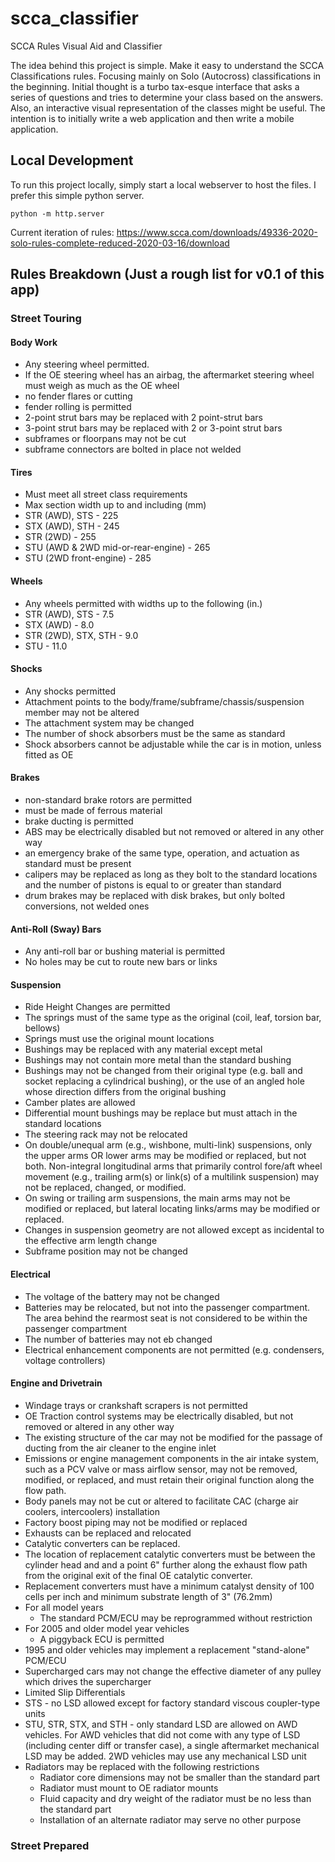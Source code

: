 # scca_classifier
SCCA Rules Visual Aid and Classifier

The idea behind this project is simple. Make it easy to understand the SCCA Classifications rules. Focusing mainly on Solo (Autocross) classifications in the beginning. Initial thought is a turbo tax-esque interface that asks a series of questions and tries to determine your class based on the answers. Also, an interactive visual representation of the classes might be useful. The intention is to initially write a web application and then write a mobile application.

## Local Development
To run this project locally, simply start a local webserver to host the files.
I prefer this simple python server.
```
python -m http.server
```

Current iteration of rules: https://www.scca.com/downloads/49336-2020-solo-rules-complete-reduced-2020-03-16/download

## Rules Breakdown (Just a rough list for v0.1 of this app)

### Street Touring
#### Body Work
* Any steering wheel permitted.
* If the OE steering wheel has an airbag, the aftermarket steering wheel must weigh as much as the OE wheel
* no fender flares or cutting
* fender rolling is permitted
* 2-point strut bars may be replaced with 2 point-strut bars
* 3-point strut bars may be replaced with 2 or 3-point strut bars
* subframes or floorpans may not be cut
* subframe connectors are bolted in place not welded

#### Tires
* Must meet all street class requirements
* Max section width up to and including (mm)
* STR (AWD), STS - 225
* STX (AWD), STH - 245
* STR (2WD) - 255
* STU (AWD & 2WD mid-or-rear-engine) - 265
* STU (2WD front-engine) - 285

#### Wheels
* Any wheels permitted with widths up to the following (in.)
* STR (AWD), STS - 7.5
* STX (AWD) - 8.0
* STR (2WD), STX, STH - 9.0
* STU - 11.0

#### Shocks
* Any shocks permitted
* Attachment points to the body/frame/subframe/chassis/suspension member may not be altered
* The attachment system may be changed
* The number of shock absorbers must be the same as standard
* Shock absorbers cannot be adjustable while the car is in motion, unless fitted as OE

#### Brakes
* non-standard brake rotors are permitted
* must be made of ferrous material
* brake ducting is permitted
* ABS may be electrically disabled but not removed or altered in any other way
* an emergency brake of the same type, operation, and actuation as standard must be present
* calipers may be replaced as long as they bolt to the standard locations and the number of pistons
is equal to or greater than standard
* drum brakes may be replaced with disk brakes, but only bolted conversions, not welded ones

#### Anti-Roll (Sway) Bars
* Any anti-roll bar or bushing material is permitted
* No holes may be cut to route new bars or links

#### Suspension
* Ride Height Changes are permitted
* The springs must of the same type as the original (coil, leaf, torsion bar, bellows)
* Springs must use the original mount locations
* Bushings may be replaced with any material except metal
* Bushings may not contain more metal than the standard bushing
* Bushings may not be changed from their original type (e.g. ball and socket replacing a cylindrical bushing),
or the use of an angled hole whose direction differs from the original bushing
* Camber plates are allowed
* Differential mount bushings may be replace but must attach in the standard locations
* The steering rack may not be relocated
* On double/unequal arm (e.g., wishbone, multi-link) suspensions, only the upper arms OR lower
arms may be modified or replaced, but not both. Non-integral longitudinal arms that primarily control
fore/aft wheel movement (e.g., trailing arm(s) or link(s) of a multilink suspension) may not be
replaced, changed, or modified.
* On swing or trailing arm suspensions, the main arms may not be
modified or replaced, but lateral locating links/arms may be modified or replaced.
* Changes in suspension geometry are not allowed except as incidental
to the effective arm length change
* Subframe position may not be changed

#### Electrical
* The voltage of the battery may not be changed
* Batteries may be relocated, but not into the passenger compartment. The area behind the rearmost
seat is not considered to be within the passenger compartment
* The number of batteries may not eb changed
* Electrical enhancement components are not permitted (e.g. condensers, voltage controllers)

#### Engine and Drivetrain
* Windage trays or crankshaft scrapers is not permitted
* OE Traction control systems may be electrically disabled, but not removed or altered in any other
way
* The existing structure of the car may not be modified for the passage of ducting from the air cleaner
to the engine inlet
* Emissions or engine management components in the air intake system, such as a PCV valve or mass
airflow sensor, may not be removed, modified, or replaced, and must retain their original function
along the flow path.
* Body panels may not be cut or altered to facilitate CAC (charge air coolers, intercoolers) installation
* Factory boost piping may not be modified or replaced
* Exhausts can be replaced and relocated
* Catalytic converters can be replaced.
* The location of replacement catalytic converters must be between the cylinder head and and a point
6" further along the exhaust flow path from the original exit of the final OE catalytic converter.
* Replacement converters must have a minimum catalyst density of 100 cells per inch and minimum substrate length of 3"
(76.2mm)
* For all model years
  * The standard PCM/ECU may be reprogrammed without restriction
* For 2005 and older model year vehicles
  * A piggyback ECU is permitted
* 1995 and older vehicles may implement a replacement "stand-alone" PCM/ECU
* Supercharged cars may not change the effective diameter of any pulley which drives the supercharger
* Limited Slip Differentials
* STS - no LSD allowed except for factory standard viscous coupler-type units
* STU, STR, STX, and STH - only standard LSD are allowed on AWD vehicles. For AWD vehicles that did not
come with any type of LSD (including center diff or transfer case), a single aftermarket mechanical LSD may be added.
2WD vehicles may use any mechanical LSD unit
* Radiators may be replaced with the following restrictions
  * Radiator core dimensions may not be smaller than the standard part
  * Radiator must mount to OE radiator mounts
  * Fluid capacity and dry weight of the radiator must be no less than the standard part
  * Installation of an alternate radiator may serve no other purpose

### Street Prepared

